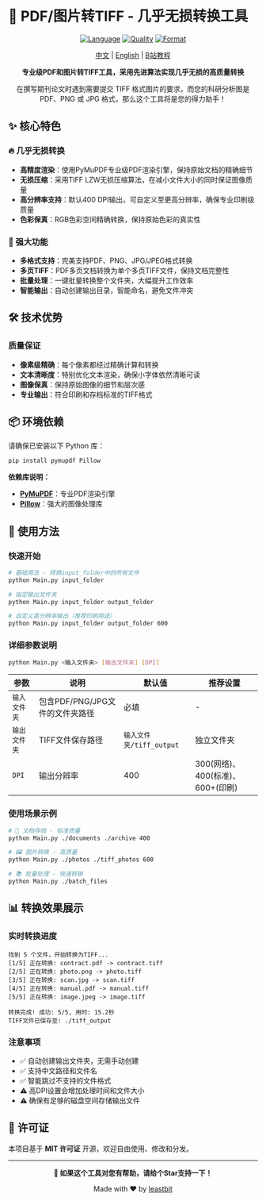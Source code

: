 # 🎯 PDF/图片转TIFF - 几乎无损转换工具

<div align="center">

[![Language](https://img.shields.io/badge/Language-Python-blue.svg)](https://www.python.org/)
[![Quality](https://img.shields.io/badge/Quality-Near--Lossless-green.svg)](#)
[![Format](https://img.shields.io/badge/Format-PDF%2FPNG%2FJPG→TIFF-orange.svg)](#)

[中文](./README.md) | [English](./README_EN.md) | [B站教程](https://www.bilibili.com/video/BV1aouMzUEtt?spm_id_from=333.788.recommend_more_video.-1&vd_source=33afd104a41faf98cb6a859069c293b4)

**专业级PDF和图片转TIFF工具，采用先进算法实现几乎无损的高质量转换**

在撰写期刊论文时遇到需要提交 TIFF 格式图片的要求，而您的科研分析图是 PDF、PNG 或 JPG 格式，那么这个工具将是您的得力助手！

</div>

## ✨ 核心特色

### 🔥 几乎无损转换
- **高精度渲染**：使用PyMuPDF专业级PDF渲染引擎，保持原始文档的精确细节
- **无损压缩**：采用TIFF LZW无损压缩算法，在减小文件大小的同时保证图像质量
- **高分辨率支持**：默认400 DPI输出，可自定义至更高分辨率，确保专业印刷级质量
- **色彩保真**：RGB色彩空间精确转换，保持原始色彩的真实性

### 🚀 强大功能
- **多格式支持**：完美支持PDF、PNG、JPG/JPEG格式转换
- **多页TIFF**：PDF多页文档转换为单个多页TIFF文件，保持文档完整性
- **批量处理**：一键批量转换整个文件夹，大幅提升工作效率
- **智能输出**：自动创建输出目录，智能命名，避免文件冲突

## 🛠️ 技术优势

### 质量保证
- **像素级精确**：每个像素都经过精确计算和转换
- **文本清晰度**：特别优化文本渲染，确保小字体依然清晰可读
- **图像保真**：保持原始图像的细节和层次感
- **专业输出**：符合印刷和存档标准的TIFF格式

## 📦 环境依赖

请确保已安装以下 Python 库：

```bash
pip install pymupdf Pillow
```

**依赖库说明：**
- **[PyMuPDF](https://pymupdf.readthedocs.io/)**：专业PDF渲染引擎
- **[Pillow](https://pillow.readthedocs.io/)**：强大的图像处理库

## 🚀 使用方法

### 快速开始

```bash
# 基础用法 - 转换input_folder中的所有文件
python Main.py input_folder

# 指定输出文件夹
python Main.py input_folder output_folder

# 自定义高分辨率输出（推荐印刷用途）
python Main.py input_folder output_folder 600
```

### 详细参数说明

```bash
python Main.py <输入文件夹> [输出文件夹] [DPI]
```

| 参数 | 说明 | 默认值 | 推荐设置 |
|------|------|--------|----------|
| `输入文件夹` | 包含PDF/PNG/JPG文件的文件夹路径 | 必填 | - |
| `输出文件夹` | TIFF文件保存路径 | `输入文件夹/tiff_output` | 独立文件夹 |
| `DPI` | 输出分辨率 | 400 | 300(网络)、400(标准)、600+(印刷) |

### 使用场景示例

```bash
# 📄 文档存档 - 标准质量
python Main.py ./documents ./archive 400

# 🖼️ 图片转换 - 高质量
python Main.py ./photos ./tiff_photos 600

# 📚 批量处理 - 快速转换
python Main.py ./batch_files
```

## 📊 转换效果展示

### 实时转换进度
```
找到 5 个文件，开始转换为TIFF...
[1/5] 正在转换: contract.pdf -> contract.tiff
[2/5] 正在转换: photo.png -> photo.tiff
[3/5] 正在转换: scan.jpg -> scan.tiff
[4/5] 正在转换: manual.pdf -> manual.tiff
[5/5] 正在转换: image.jpeg -> image.tiff

转换完成! 成功: 5/5, 用时: 15.2秒
TIFF文件已保存至: ./tiff_output
```
### 注意事项
- ✅ 自动创建输出文件夹，无需手动创建
- ✅ 支持中文路径和文件名
- ✅ 智能跳过不支持的文件格式
- ⚠️ 高DPI设置会增加处理时间和文件大小
- ⚠️ 确保有足够的磁盘空间存储输出文件

## 📄 许可证

本项目基于 **MIT 许可证** 开源，欢迎自由使用、修改和分发。

---

<div align="center">

**🌟 如果这个工具对您有帮助，请给个Star支持一下！**

Made with ❤️ by [leastbit](https://github.com/leastbit)

</div>